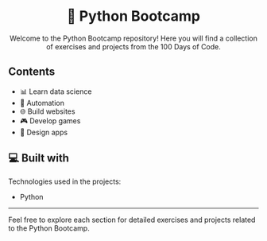 <h1 align="center">🐍 Python Bootcamp</h1>

<p align="center">Welcome to the Python Bootcamp repository! Here you will find a collection of exercises and projects from the 100 Days of Code.</p>

## Contents

- 📊 Learn data science
- 🤖 Automation
- 🌐 Build websites
- 🎮 Develop games
- 📱 Design apps

## 💻 Built with

Technologies used in the projects:

- Python

---

Feel free to explore each section for detailed exercises and projects related to the Python Bootcamp.
